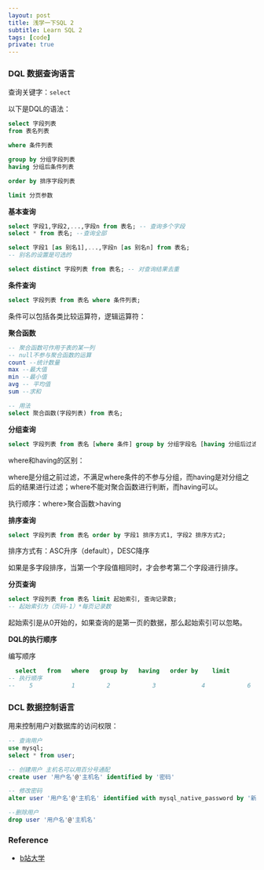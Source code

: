 ```yaml
---
layout: post
title: 浅学一下SQL 2
subtitle: Learn SQL 2
tags: [code]
private: true
---
```

 
### DQL 数据查询语言

查询关键字：`select`

以下是DQL的语法：

```sql
select 字段列表 
from 表名列表

where 条件列表

group by 分组字段列表
having 分组后条件列表

order by 排序字段列表

limit 分页参数
```

**基本查询**

```sql
select 字段1,字段2,...,字段n from 表名; -- 查询多个字段
select * from 表名; --查询全部

select 字段1 [as 别名1],...,字段n [as 别名n] from 表名;
-- 别名的设置是可选的

select distinct 字段列表 from 表名; -- 对查询结果去重
```

**条件查询**

```sql
select 字段列表 from 表名 where 条件列表;
```

条件可以包括各类比较运算符，逻辑运算符：

**聚合函数**

```sql
-- 聚合函数可作用于表的某一列
-- null不参与聚合函数的运算
count --统计数量  
max --最大值
min --最小值
avg -- 平均值
sum --求和

-- 用法
select 聚合函数(字段列表) from 表名;
```

**分组查询**

```sql
select 字段列表 from 表名 [where 条件] group by 分组字段名 [having 分组后过滤条件];
```

where和having的区别：

where是分组之前过滤，不满足where条件的不参与分组，而having是对分组之后的结果进行过滤；where不能对聚合函数进行判断，而having可以。

执行顺序：where>聚合函数>having

**排序查询**

```sql
select 字段列表 from 表名 order by 字段1 排序方式1, 字段2 排序方式2;
```

排序方式有：ASC升序（default），DESC降序

如果是多字段排序，当第一个字段值相同时，才会参考第二个字段进行排序。

**分页查询**

```sql
select 字段列表 from 表名 limit 起始索引, 查询记录数;
-- 起始索引为（页码-1）*每页记录数
```


起始索引是从0开始的，如果查询的是第一页的数据，那么起始索引可以忽略。

**DQL的执行顺序**

编写顺序

```sql
  select   from   where   group by   having   order by    limit
-- 执行顺序
--    5           1         2            3             4            6             7       
```



### DCL 数据控制语言

用来控制用户对数据库的访问权限：

```sql
-- 查询用户
use mysql;
select * from user;

-- 创建用户 主机名可以用百分号通配
create user '用户名'@'主机名' identified by '密码'

-- 修改密码
alter user '用户名'@'主机名' identified with mysql_native_password by '新密码'

--删除用户
drop user '用户名'@'主机名'
```




### Reference

- [b站大学](https://www.bilibili.com/video/BV1Kr4y1i7ru?p=14&share_source=copy_web)
